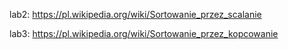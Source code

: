 lab2: https://pl.wikipedia.org/wiki/Sortowanie_przez_scalanie

lab3: https://pl.wikipedia.org/wiki/Sortowanie_przez_kopcowanie

